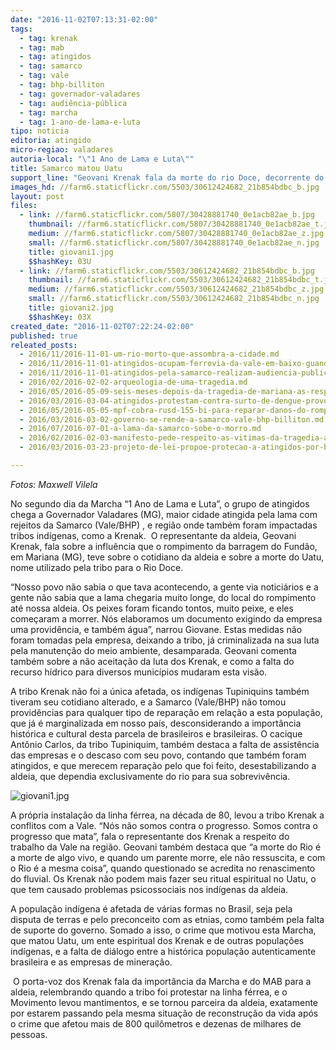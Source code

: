 ```yaml
---
date: "2016-11-02T07:13:31-02:00"
tags:
  - tag: krenak
  - tag: mab
  - tag: atingidos
  - tag: samarco
  - tag: vale
  - tag: bhp-billiton
  - tag: governador-valadares
  - tag: audiência-pública
  - tag: marcha
  - tag: 1-ano-de-lama-e-luta
tipo: noticia
editoria: atingido
micro-regiao: valadares
autoria-local: "\"1 Ano de Lama e Luta\""
title: Samarco matou Uatu
support_line: "Geovani Krenak fala da morte do rio Doce, decorrente do rompimento da barragem de Fundão, ocorrido no dia 5 de novembro de 2015"
images_hd: //farm6.staticflickr.com/5503/30612424682_21b854bdbc_b.jpg
layout: post
files:
  - link: //farm6.staticflickr.com/5807/30428881740_0e1acb82ae_b.jpg
    thumbnail: //farm6.staticflickr.com/5807/30428881740_0e1acb82ae_t.jpg
    medium: //farm6.staticflickr.com/5807/30428881740_0e1acb82ae_z.jpg
    small: //farm6.staticflickr.com/5807/30428881740_0e1acb82ae_n.jpg
    title: giovani1.jpg
    $$hashKey: 03U
  - link: //farm6.staticflickr.com/5503/30612424682_21b854bdbc_b.jpg
    thumbnail: //farm6.staticflickr.com/5503/30612424682_21b854bdbc_t.jpg
    medium: //farm6.staticflickr.com/5503/30612424682_21b854bdbc_z.jpg
    small: //farm6.staticflickr.com/5503/30612424682_21b854bdbc_n.jpg
    title: giovani2.jpg
    $$hashKey: 03X
created_date: "2016-11-02T07:22:24-02:00"
published: true
releated_posts:
  - 2016/11/2016-11-01-um-rio-morto-que-assombra-a-cidade.md
  - 2016/11/2016-11-01-atingidos-ocupam-ferrovia-da-vale-em-baixo-guandu-es.md
  - 2016/11/2016-11-01-atingidos-pela-samarco-realizam-audiencia-publica-com-cdh-da-camara-federal.md
  - 2016/02/2016-02-02-arqueologia-de-uma-tragedia.md
  - 2016/05/2016-05-09-seis-meses-depois-da-tragedia-de-mariana-as-respostas-ainda-nao-foram-dadas.md
  - 2016/03/2016-03-04-atingidos-protestam-contra-surto-de-dengue-provocado-pela-samarco.md
  - 2016/05/2016-05-05-mpf-cobra-rusd-155-bi-para-reparar-danos-do-rompimento-da-barragem-da-samarco.md
  - 2016/03/2016-03-02-governo-se-rende-a-samarco-vale-bhp-billiton.md
  - 2016/07/2016-07-01-a-lama-da-samarco-sobe-o-morro.md
  - 2016/02/2016-02-03-manifesto-pede-respeito-as-vitimas-da-tragedia-ambiental-de-mariana.md
  - 2016/03/2016-03-23-projeto-de-lei-propoe-protecao-a-atingidos-por-barragens-em-mg.md

---
```

<p><em>Fotos: Maxwell Vilela</em></p>

<p>No segundo dia da Marcha &ldquo;1 Ano de Lama e Luta&rdquo;, o grupo de atingidos chega a Governador Valadares (MG), maior cidade atingida pela lama com rejeitos da Samarco (Vale/BHP) , e regi&atilde;o onde tamb&eacute;m foram impactadas tribos ind&iacute;genas, como a Krenak. &nbsp;O representante da aldeia, Geovani Krenak, fala sobre a influ&ecirc;ncia que o rompimento da barragem do Fund&atilde;o, em Mariana (MG), teve sobre o cotidiano da aldeia e sobre a morte do Uatu, nome utilizado pela tribo para o Rio Doce.</p>

<p>&ldquo;Nosso povo n&atilde;o sabia o que tava acontecendo, a gente via notici&aacute;rios e a gente n&atilde;o sabia que a lama chegaria muito longe, do local do rompimento at&eacute; nossa aldeia. Os peixes foram ficando tontos, muito peixe, e eles come&ccedil;aram a morrer. N&oacute;s elaboramos um documento exigindo da empresa uma provid&ecirc;ncia, e tamb&eacute;m &aacute;gua&rdquo;, narrou Giovane. Estas medidas n&atilde;o foram tomadas pela empresa, deixando a tribo, j&aacute; criminalizada na sua luta pela manuten&ccedil;&atilde;o do meio ambiente, desamparada. Geovani comenta tamb&eacute;m sobre a n&atilde;o aceita&ccedil;&atilde;o da luta dos Krenak, e como a falta do recurso h&iacute;drico para diversos munic&iacute;pios mudaram esta vis&atilde;o.</p>

<p>A tribo Krenak n&atilde;o foi a &uacute;nica afetada, os ind&iacute;genas Tupiniquins tamb&eacute;m tiveram seu cotidiano alterado, e a Samarco (Vale/BHP) n&atilde;o tomou provid&ecirc;ncias para qualquer tipo de repara&ccedil;&atilde;o em rela&ccedil;&atilde;o a esta popula&ccedil;&atilde;o, que j&aacute; &eacute; marginalizada em nosso pa&iacute;s, desconsiderando a import&acirc;ncia hist&oacute;rica e cultural desta parcela de brasileiros e brasileiras. O cacique Ant&ocirc;nio Carlos, da tribo Tupiniquim, tamb&eacute;m destaca a falta de assist&ecirc;ncia das empresas e o descaso com seu povo, contando que tamb&eacute;m foram atingidos, e que merecem repara&ccedil;&atilde;o pelo que foi feito, desestabilizando a aldeia, que dependia exclusivamente do rio para sua sobreviv&ecirc;ncia.</p>

<p><img alt="giovani1.jpg" src="//farm6.staticflickr.com/5807/30428881740_0e1acb82ae_b.jpg" /></p>

<p>A pr&oacute;pria instala&ccedil;&atilde;o da linha f&eacute;rrea, na d&eacute;cada de 80, levou a tribo Krenak a conflitos com a Vale. &ldquo;N&oacute;s n&atilde;o somos contra o progresso. Somos contra o progresso que mata&rdquo;, fala o representante dos Krenak a respeito do trabalho da Vale na regi&atilde;o. Geovani tamb&eacute;m destaca que &ldquo;a morte do Rio &eacute; a morte de algo vivo, e quando um parente morre, ele n&atilde;o ressuscita, e com o Rio &eacute; a mesma coisa&rdquo;, quando questionado se acredita no renascimento do fluvial. Os Krenak n&atilde;o podem mais fazer seu ritual espiritual no Uatu, o que tem causado problemas psicossociais nos ind&iacute;genas da aldeia.</p>

<p>A popula&ccedil;&atilde;o ind&iacute;gena &eacute; afetada de v&aacute;rias formas no Brasil, seja pela disputa de terras e pelo preconceito com as etnias, como tamb&eacute;m pela falta de suporte do governo. Somado a isso, o crime que motivou esta Marcha, que matou Uatu, um ente espiritual dos Krenak e de outras popula&ccedil;&otilde;es ind&iacute;genas, e a falta de di&aacute;logo entre a hist&oacute;rica popula&ccedil;&atilde;o autenticamente brasileira e as empresas de minera&ccedil;&atilde;o.</p>

<p>&nbsp;O porta-voz dos Krenak fala da import&acirc;ncia da Marcha e do MAB para a aldeia, relembrando quando a tribo foi protestar na linha f&eacute;rrea, e o Movimento levou mantimentos, e se tornou parceira da aldeia, exatamente por estarem passando pela mesma situa&ccedil;&atilde;o de reconstru&ccedil;&atilde;o da vida ap&oacute;s o crime que afetou mais de 800 quil&ocirc;metros e dezenas de milhares de pessoas.&nbsp;</p>
